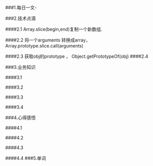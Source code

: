 
###1.每日一文-[]()

###2.技术点滴

####2.1 Array.slice(begin,end)复制一个新数组.

####2.2 将一个arguments 转换成array，Array.prototype.slice.call(arguments)

####2.3 获取obj的prototype ， Object.getPrototypeOf(obj)
####2.4 

###3.业务知识

####3.1 

####3.2

####3.3

####3.4

###4.心得感悟

####4.1

####4.2

####4.3

####4.4
###5.单词
